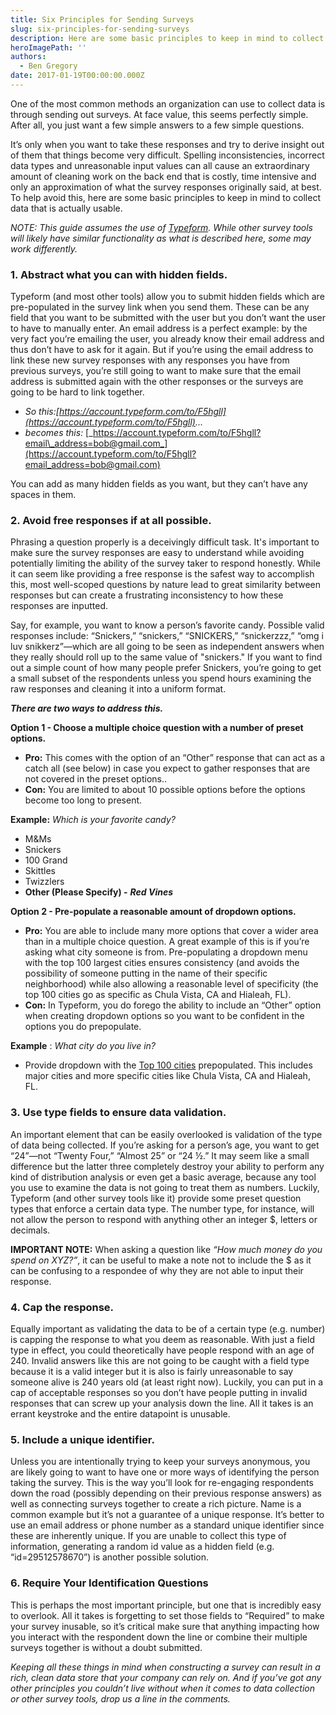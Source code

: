 ```yaml
---
title: Six Principles for Sending Surveys
slug: six-principles-for-sending-surveys
description: Here are some basic principles to keep in mind to collect data that is actually usable.
heroImagePath: ''
authors:
  - Ben Gregory
date: 2017-01-19T00:00:00.000Z
---
```


One of the most common methods an organization can use to collect data is through sending out surveys. At face value, this seems perfectly simple. After all, you just want a few simple answers to a few simple questions.

It’s only when you want to take these responses and try to derive insight out of them that things become very difficult. Spelling inconsistencies, incorrect data types and unreasonable input values can all cause an extraordinary amount of cleaning work on the back end that is costly, time intensive and only an approximation of what the survey responses originally said, at best. To help avoid this, here are some basic principles to keep in mind to collect data that is actually usable.

_NOTE: This guide assumes the use of_ [_Typeform_](https://www.typeform.com/)_. While other survey tools will likely have similar functionality as what is described here, some may work differently._

### 1. Abstract what you can with hidden fields.

Typeform (and most other tools) allow you to submit hidden fields which are pre-populated in the survey link when you send them. These can be any field that you want to be submitted with the user but you don’t want the user to have to manually enter. An email address is a perfect example: by the very fact you’re emailing the user, you already know their email address and thus don’t have to ask for it again. But if you’re using the email address to link these new survey responses with any responses you have from previous surveys, you’re still going to want to make sure that the email address is submitted again with the other responses or the surveys are going to be hard to link together.

- _So this:[https://account.typeform.com/to/F5hgll](https://account.typeform.com/to/F5hgll)..._
- _becomes this:&nbsp;_[_https://account.typeform.com/to/F5hgll?email\_address=bob@gmail.com_](https://account.typeform.com/to/F5hgll?email_address=bob@gmail.com)

You can add as many hidden fields as you want, but they can’t have any spaces in them.

### 2. Avoid free responses if at all possible.

Phrasing a question properly is a deceivingly difficult task. It's important&nbsp;to make sure the survey responses are easy to understand while avoiding potentially limiting the ability of the survey taker to respond honestly. While it can seem like providing a free response is the safest way&nbsp;to accomplish this, most well-scoped questions by nature lead to great similarity between responses but can create a frustrating inconsistency to how these responses are inputted.

Say, for example, you want to know a person’s favorite candy. Possible valid responses include: “Snickers,” “snickers,” “SNICKERS,” “snickerzzz,” “omg i luv snikkerz”—which are all going to be seen as independent answers when they really should roll up to the same value of "snickers." If you want to find out a simple count of how many people prefer Snickers, you’re going to get a small subset of the respondents unless you spend hours examining the raw responses and cleaning it into a uniform format.

**_There are two ways to address this._**

**Option 1 - Choose a multiple choice question with a number of preset options.**

- **Pro:** This comes with the option of an “Other” response that can act as a catch all (see below) in case you expect to gather responses that are not covered in the preset options..
- **Con:** You are limited to about 10 possible options before the options become too long to present. 

**Example:** _Which is your favorite candy?_

  - M&Ms
  - Snickers
  - 100 Grand
  - Skittles
  - Twizzlers
  - **Other (Please Specify) -**  **_Red Vines_**

**Option 2 - Pre-populate a reasonable amount of dropdown options.**

- **Pro:** You are able to include many more options that cover a wider area than in a multiple choice question. A great example of this is if you’re asking what city someone is from. Pre-populating a dropdown menu with the top 100 largest cities ensures consistency (and avoids the possibility of someone putting in the name of their specific neighborhood) while also allowing a reasonable level of specificity (the top 100 cities go as specific as Chula Vista, CA and Hialeah, FL).
- **Con:** In Typeform, you do forego the ability to include an “Other” option when creating dropdown options so you want to be confident in the options you do prepopulate.

**Example** : _What city do you live in?_

- Provide dropdown with the [Top 100 cities](https://en.wikipedia.org/wiki/List_of_United_States_cities_by_population) prepopulated.&nbsp;This includes major cities and more specific cities like Chula Vista, CA and Hialeah, FL.

### 3.&nbsp;Use type fields to ensure data validation.

An important element that can be easily overlooked is validation of the type of data being collected. If you’re asking for a person’s age, you want to get “24”—not “Twenty Four,” “Almost 25” or “24 ½.” It may seem like a small difference but the latter three completely destroy your ability to perform any kind of distribution analysis or even get a basic average, because any tool you use to examine the data is not going to treat them as numbers. Luckily, Typeform (and other survey tools like it) provide some preset question types that enforce a certain data type. The number type, for instance, will not allow the person to respond with anything other an integer $, letters or decimals.

**IMPORTANT NOTE:** When asking a question like _“How much money do you spend on XYZ?”_, it can be useful to make a note not to include the $ as it can be confusing to a respondee of why they are not able to input their response.

### 4. Cap the response.

Equally important as validating the data to be of a certain type (e.g. number) is capping the response to what you deem as reasonable. With just a field type in effect, you could theoretically have people respond with an age of 240. Invalid answers like this are not going to be caught with a field type because it is a valid integer but it is also is fairly unreasonable to say someone alive is 240 years old (at least right now). Luckily, you can put in a cap of acceptable responses so you don’t have people putting in invalid responses that can screw up your analysis down the line. All it takes is an errant keystroke and the entire datapoint is unusable.

### 5. Include a unique identifier.

Unless you are intentionally trying to keep your surveys anonymous, you are likely going to want to have one or more ways of identifying the person taking the survey. This is the way you’ll look for re-engaging respondents down the road (possibly depending on their previous response answers) as well as connecting surveys together to create a rich picture. Name is a common example but it’s not a guarantee of a unique response. It’s better to use an email address or phone number as a standard unique identifier since these are inherently unique. If you are unable to collect this type of information, generating a random id value as a hidden field (e.g. “id=29512578670”) is another possible solution.

### 6. Require Your Identification Questions

This is perhaps the most important principle, but one that is incredibly easy to overlook. All it takes is forgetting to set those fields to “Required” to make your survey inusable, so it’s critical make sure that anything impacting how you interact with the respondent down the line or combine their multiple surveys together is without a doubt submitted.

_Keeping all these things in mind when constructing a survey can result in a rich, clean data store that your company can rely on. And if you’ve got any other principles you couldn’t live without when it comes to data collection or other survey tools, drop us a line in the comments.&nbsp;_

